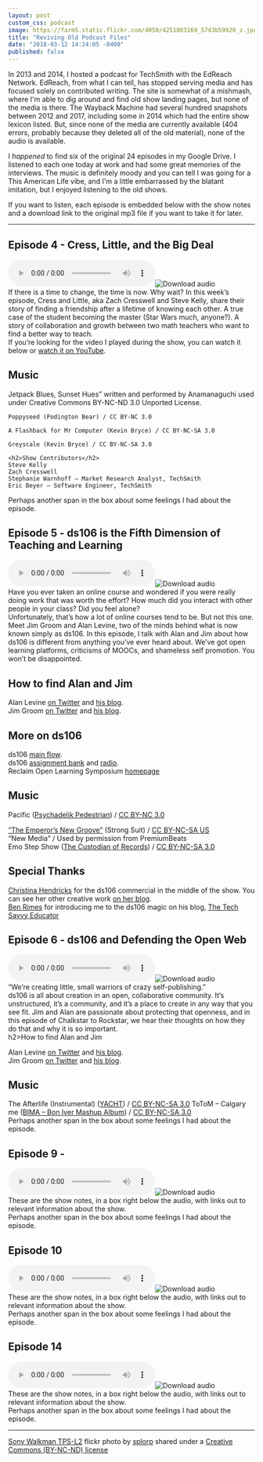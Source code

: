 ```yaml
---
layout: post
custom_css: podcast
image: https://farm5.static.flickr.com/4050/4251803169_5743b59920_z.jpg
title: "Reviving Old Podcast Files"
date: "2018-03-12 14:24:05 -0400"
published: false
---
```


In 2013 and 2014, I hosted a podcast for TechSmith with the EdReach Network. EdReach, from what I can tell, has stopped serving media and has focused solely on contributed writing. The site is somewhat of a mishmash, where I'm able to dig around and find old show landing pages, but none of the media is there. The Wayback Machine had several hundred snapshots between 2012 and 2017, including some in 2014 which had the entire show lexicon listed. But, since none of the media are currently available (404 errors, probably because they deleted all of the old material), none of the audio is available.

I _happened_ to find six of the original 24 episodes in my Google Drive. I listened to each one today at work and had some great memories of the interviews. The music is definitely moody and you can tell I was going for a This American Life vibe, and I'm a little embarrassed by the blatant imitation, but I enjoyed listening to the old shows.

If you want to listen, each episode is embedded below with the show notes and a download link to the original mp3 file if you want to take it for later.

<hr />

<div class="show">
  <h2>Episode 4 - Cress, Little, and the Big Deal</h2>
  <audio controls src="//ohheybrian.com/assets/audio/chalkstars04.mp3">
    Your browser does not support embedded audio.
  </audio><span class="download"><img src="https://cdn2.iconfinder.com/data/icons/pittogrammi/142/24-128.png" title="Download audio"/></span>
  <div class="notes">
    If there is a time to change, the time is now. Why wait? In this week’s episode, Cress and Little, aka Zach Cresswell and Steve Kelly, share their story of finding a friendship after a lifetime of knowing each other. A true case of the student becoming the master (Star Wars much, anyone?). A story of collaboration and growth between two math teachers who want to find a better way to teach. <br />If you’re looking for the video I played during the show, you can watch it below or <a href="http://www.youtube.com/watch?v=CEwCpifexBk">watch it on YouTube</a>.
    <br />
    <h2>Music</h2>
    Jetpack Blues, Sunset Hues” written and performed by Anamanaguchi used under Creative Commons BY-NC-ND 3.0 Unported License.

    Poppyseed (Podington Bear) / CC BY-NC 3.0

    A Flashback for Mr Computer (Kevin Bryce) / CC BY-NC-SA 3.0

    Greyscale (Kevin Bryce) / CC BY-NC-SA 3.0

    <h2>Show Contributors</h2>
    Steve Kelly
    Zach Cresswell
    Stephanie Warnhoff – Market Research Analyst, TechSmith
    Eric Beyer – Software Engineer, TechSmith
  </div>
  <div class="feelings">Perhaps another span in the box about some feelings I had about the episode.</div>
</div>

<div class="show">
  <h2>Episode 5 - ds106 is the Fifth Dimension of Teaching and Learning</h2>
  <audio controls src="//ohheybrian.com/assets/audio/chalkstars05.mp3">
    Your browser does not support embedded audio.
  </audio><span class="download"><img src="https://cdn2.iconfinder.com/data/icons/pittogrammi/142/24-128.png" title="Download audio"/></span>
  <div class="notes">
    Have you ever taken an online course and wondered if you were really doing work that was worth the effort? How much did you interact with other people in your class? Did you feel alone?
    <br />
    Unfortunately, that’s how a lot of online courses tend to be. But not this one. Meet Jim Groom and Alan Levine, two of the minds behind what is now known simply as ds106. In this episode, I talk with Alan and Jim about how ds106 is different from anything you’ve ever heard about. We’ve got open learning platforms, criticisms of MOOCs, and shameless self promotion. You won’t be disappointed.
    <h2>How to find Alan and Jim</h2>
    <p>Alan Levine <a href="https://www.twitter.com/cogdog">on Twitter</a> and <a href="https://www.cogdogblog.com/">his blog</a>.<br/>
    Jim Groom <a href="https://www.twitter.com/jimgroom">on Twitter</a> and <a href="https://www.bavatuesdays.com/">his blog</a>.</p>
    <h2>More on ds106</h2>
    <p>ds106 <a href="https://www.ds106.us/">main flow</a>.<br/>
    ds106 <a href="https://assignments.ds106.us/">assignment bank</a> and <a href="https://ds106rad.io/listen">radio</a>.<br/>
    Reclaim Open Learning Symposium <a href="https://dmlhub.net/reclaim-open-learning-symposium">homepage</a></p>
    <h2>Music</h2>
    <div><span>Pacific</span> (<a href="https://www.toucanmusic.co.uk/albums/toulp5.html" rel="cc:attributionURL">Psychadelik Pedestrian</a>) / <a href="https://creativecommons.org/licenses/by-nc/3.0/" rel="license">CC BY-NC 3.0</a></div>
    <p><a href="https://freemusicarchive.org/music/Strong_Suit/Summer_In_The_States/Strong_Suit_-_Summer_In_The_States_-_09_The_Emperors_New_Groove">&#8220;The Emperor&#8217;s New Groove&#8221;</a> (Strong Suit) / <a href="https://creativecommons.org/licenses/by-nc-sa/3.0/us/">CC BY-NC-SA US</a><br/>
    &#8220;New Media&#8221; / Used by permission from PremiumBeats<br/>
    <span>Emo Step Show</span> (<a href="https://freemusicarchive.org/music/The_Custodian_of_Records/" rel="cc:attributionURL">The Custodian of Records</a>) / <a href="https://creativecommons.org/licenses/by-nc-sa/3.0/us/" rel="license">CC BY-NC-SA 3.0</a></p>
    <h2>Special Thanks</h2>
    <p><a href="https://www.twitter.com/clhendricksbc">Christina Hendricks</a> for the ds106 commercial in the middle of the show. You can see her other creative work <a href="https://ds-ina.tumblr.com/">on her blog</a>.<br/>
    <a href="https://www.twitter.com/techsavvyed">Ben Rimes</a> for introducing me to the ds106 magic on his blog, <a href="https://www.techsavvyed.net/">The Tech Savvy Educator</a></p>
  </div>
  <div class="feelings"></div>
</div>

<div class="show">
  <h2>Episode 6 - ds106 and Defending the Open Web</h2>
  <audio controls src="//ohheybrian.com/assets/audio/chalkstars06.mp3">
    Your browser does not support embedded audio.
  </audio><span class="download"><img src="https://cdn2.iconfinder.com/data/icons/pittogrammi/142/24-128.png" title="Download audio"/></span>
  <div class="notes">
    “We’re creating little, small warriors of crazy self-publishing.”<br />
    ds106 is all about creation in an open, collaborative community. It’s unstructured, it’s a community, and it’s a place to create in any way that you see fit. Jim and Alan are passionate about protecting that openness, and in this episode of Chalkstar to Rockstar, we hear their thoughts on how they do that and why it is so important.<br />
    h2>How to find Alan and Jim</h2>
    <p>Alan Levine <a href="https://www.twitter.com/cogdog">on Twitter</a> and <a href="https://www.cogdogblog.com/">his blog</a>.<br/>
    Jim Groom <a href="https://www.twitter.com/jimgroom">on Twitter</a> and <a href="https://www.bavatuesdays.com/">his blog</a>.</p>
    <h2>Music</h2>
    <span>The Afterlife (Instrumental)</span> (<a href="https://freemusicarchive.org/music/YACHT/" rel="cc:attributionURL">YACHT</a>) / <a href="https://creativecommons.org/licenses/by-nc-sa/3.0/us/" rel="license">CC BY-NC-SA 3.0</a>
    <span>ToToM &#8211; Calgary me</span> (<a href="b-i-m-a.net" rel="cc:attributionURL">BIMA &#8211; Bon Iver Mashup Album</a>) / <a href="https://creativecommons.org/licenses/by-nc-sa/3.0/us/" rel="license">CC BY-NC-SA 3.0</a>
  </div>
  <div class="feelings">Perhaps another span in the box about some feelings I had about the episode.</div>
</div>

<div class="show">
  <h2>Episode 9 -</h2>
  <audio controls src="//ohheybrian.com/assets/audio/chalkstars09.mp3">
    Your browser does not support embedded audio.
  </audio><span class="download"><img src="https://cdn2.iconfinder.com/data/icons/pittogrammi/142/24-128.png" title="Download audio"/></div>
  <div class="notes">These are the show notes, in a box right below the audio, with links out to relevant information about the show.</div>
  <div class="feelings">Perhaps another span in the box about some feelings I had about the episode.</span>
</div>

<div class="show">
  <h2>Episode 10</h2>
  <audio controls src="//ohheybrian.com/assets/audio/chalkstars10.mp3">
    Your browser does not support embedded audio.
  </audio><span class="download"><img src="https://cdn2.iconfinder.com/data/icons/pittogrammi/142/24-128.png" title="Download audio"/></div>
  <div class="notes">These are the show notes, in a box right below the audio, with links out to relevant information about the show.</div>
  <div class="feelings">Perhaps another span in the box about some feelings I had about the episode.</span>
</div>

<div class="show">
  <h2>Episode 14</h2>
  <audio controls src="//ohheybrian.com/assets/audio/chalkstars14.mp3">
    Your browser does not support embedded audio.
  </audio><span class="download"><img src="https://cdn2.iconfinder.com/data/icons/pittogrammi/142/24-128.png" title="Download audio"/></div>
  <div class="notes">These are the show notes, in a box right below the audio, with links out to relevant information about the show.</div>
  <div class="feelings">Perhaps another span in the box about some feelings I had about the episode.</span>
</div>


---

[Sony Walkman TPS-L2](https://flickr.com/photos/splorp/4251803169 "Sony Walkman TPS-L2") flickr photo by [splorp](https://flickr.com/people/splorp) shared under a [Creative Commons (BY-NC-ND) license](https://creativecommons.org/licenses/by-nc-nd/2.0/)
